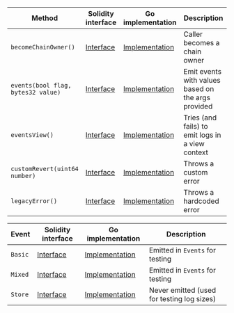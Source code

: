 <table>
  <thead>
    <tr>
      <th>Method</th>
      <th>Solidity interface</th>
      <th>Go implementation</th>
      <th>Description</th>
    </tr>
  </thead>
  <tbody>
    <tr>
      <td>
        <code>becomeChainOwner()</code>
      </td>
      <td>
        <a
          href="https://github.com/OffchainLabs/nitro-contracts/blob/b16bf0b737468382854dac28346fec8b65b55989/src/precompiles/ArbDebug.sol#L13"
          target="_blank"
        >
          Interface
        </a>
      </td>
      <td>
        <a
          href="https://github.com/OffchainLabs/nitro/blob/v2.1.1/precompiles/ArbDebug.go#L55"
          target="_blank"
        >
          Implementation
        </a>
      </td>
      <td>Caller becomes a chain owner</td>
    </tr>
    <tr>
      <td>
        <code>events(bool flag, bytes32 value)</code>
      </td>
      <td>
        <a
          href="https://github.com/OffchainLabs/nitro-contracts/blob/b16bf0b737468382854dac28346fec8b65b55989/src/precompiles/ArbDebug.sol#L16"
          target="_blank"
        >
          Interface
        </a>
      </td>
      <td>
        <a
          href="https://github.com/OffchainLabs/nitro/blob/v2.1.1/precompiles/ArbDebug.go#L27"
          target="_blank"
        >
          Implementation
        </a>
      </td>
      <td>Emit events with values based on the args provided</td>
    </tr>
    <tr>
      <td>
        <code>eventsView()</code>
      </td>
      <td>
        <a
          href="https://github.com/OffchainLabs/nitro-contracts/blob/b16bf0b737468382854dac28346fec8b65b55989/src/precompiles/ArbDebug.sol#L19"
          target="_blank"
        >
          Interface
        </a>
      </td>
      <td>
        <a
          href="https://github.com/OffchainLabs/nitro/blob/v2.1.1/precompiles/ArbDebug.go#L45"
          target="_blank"
        >
          Implementation
        </a>
      </td>
      <td>Tries (and fails) to emit logs in a view context</td>
    </tr>
    <tr>
      <td>
        <code>customRevert(uint64 number)</code>
      </td>
      <td>
        <a
          href="https://github.com/OffchainLabs/nitro-contracts/blob/b16bf0b737468382854dac28346fec8b65b55989/src/precompiles/ArbDebug.sol#L38"
          target="_blank"
        >
          Interface
        </a>
      </td>
      <td>
        <a
          href="https://github.com/OffchainLabs/nitro/blob/v2.1.1/precompiles/ArbDebug.go#L50"
          target="_blank"
        >
          Implementation
        </a>
      </td>
      <td>Throws a custom error</td>
    </tr>
    <tr>
      <td>
        <code>legacyError()</code>
      </td>
      <td>
        <a
          href="https://github.com/OffchainLabs/nitro-contracts/blob/b16bf0b737468382854dac28346fec8b65b55989/src/precompiles/ArbDebug.sol#L40"
          target="_blank"
        >
          Interface
        </a>
      </td>
      <td>
        <a
          href="https://github.com/OffchainLabs/nitro/blob/v2.1.1/precompiles/ArbDebug.go#L59"
          target="_blank"
        >
          Implementation
        </a>
      </td>
      <td>Throws a hardcoded error</td>
    </tr>
  </tbody>
</table>
<table>
  <thead>
    <tr>
      <th>Event</th>
      <th>Solidity interface</th>
      <th>Go implementation</th>
      <th>Description</th>
    </tr>
  </thead>
  <tbody>
    <tr>
      <td>
        <code>Basic</code>
      </td>
      <td>
        <a
          href="https://github.com/OffchainLabs/nitro-contracts/blob/b16bf0b737468382854dac28346fec8b65b55989/src/precompiles/ArbDebug.sol#L22"
          target="_blank"
        >
          Interface
        </a>
      </td>
      <td>
        <a
          href="https://github.com/OffchainLabs/nitro/blob/v2.1.1/precompiles/ArbDebug.go#L32"
          target="_blank"
        >
          Implementation
        </a>
      </td>
      <td>
        Emitted in <code>Events</code> for testing
      </td>
    </tr>
    <tr>
      <td>
        <code>Mixed</code>
      </td>
      <td>
        <a
          href="https://github.com/OffchainLabs/nitro-contracts/blob/b16bf0b737468382854dac28346fec8b65b55989/src/precompiles/ArbDebug.sol#L23"
          target="_blank"
        >
          Interface
        </a>
      </td>
      <td>
        <a
          href="https://github.com/OffchainLabs/nitro/blob/v2.1.1/precompiles/ArbDebug.go#L37"
          target="_blank"
        >
          Implementation
        </a>
      </td>
      <td>
        Emitted in <code>Events</code> for testing
      </td>
    </tr>
    <tr>
      <td>
        <code>Store</code>
      </td>
      <td>
        <a
          href="https://github.com/OffchainLabs/nitro-contracts/blob/b16bf0b737468382854dac28346fec8b65b55989/src/precompiles/ArbDebug.sol#L30"
          target="_blank"
        >
          Interface
        </a>
      </td>
      <td>
        <a
          href="https://github.com/OffchainLabs/nitro/blob/v2.1.1/precompiles/ArbDebug.go#L0"
          target="_blank"
        >
          Implementation
        </a>
      </td>
      <td>Never emitted (used for testing log sizes)</td>
    </tr>
  </tbody>
</table>
